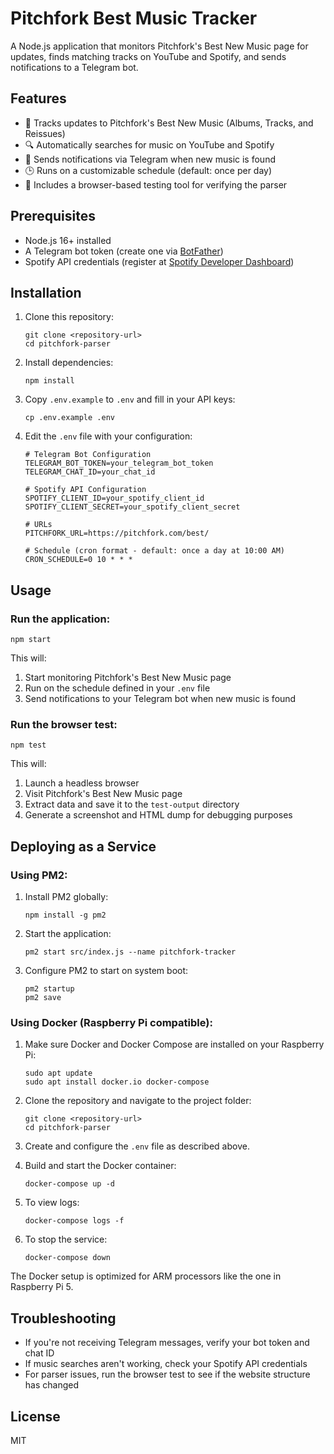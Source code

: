 # Pitchfork Best Music Tracker

A Node.js application that monitors Pitchfork's Best New Music page for updates, finds matching tracks on YouTube and Spotify, and sends notifications to a Telegram bot.

## Features

- 🎵 Tracks updates to Pitchfork's Best New Music (Albums, Tracks, and Reissues)
- 🔍 Automatically searches for music on YouTube and Spotify
- 📱 Sends notifications via Telegram when new music is found
- 🕒 Runs on a customizable schedule (default: once per day)
- 🧪 Includes a browser-based testing tool for verifying the parser

## Prerequisites

- Node.js 16+ installed
- A Telegram bot token (create one via [BotFather](https://t.me/botfather))
- Spotify API credentials (register at [Spotify Developer Dashboard](https://developer.spotify.com/dashboard/))

## Installation

1. Clone this repository:
   ```
   git clone <repository-url>
   cd pitchfork-parser
   ```

2. Install dependencies:
   ```
   npm install
   ```

3. Copy `.env.example` to `.env` and fill in your API keys:
   ```
   cp .env.example .env
   ```

4. Edit the `.env` file with your configuration:
   ```
   # Telegram Bot Configuration
   TELEGRAM_BOT_TOKEN=your_telegram_bot_token
   TELEGRAM_CHAT_ID=your_chat_id

   # Spotify API Configuration 
   SPOTIFY_CLIENT_ID=your_spotify_client_id
   SPOTIFY_CLIENT_SECRET=your_spotify_client_secret
   
   # URLs
   PITCHFORK_URL=https://pitchfork.com/best/
   
   # Schedule (cron format - default: once a day at 10:00 AM)
   CRON_SCHEDULE=0 10 * * *
   ```

## Usage

### Run the application:

```
npm start
```

This will:
1. Start monitoring Pitchfork's Best New Music page
2. Run on the schedule defined in your `.env` file
3. Send notifications to your Telegram bot when new music is found

### Run the browser test:

```
npm test
```

This will:
1. Launch a headless browser
2. Visit Pitchfork's Best New Music page
3. Extract data and save it to the `test-output` directory
4. Generate a screenshot and HTML dump for debugging purposes

## Deploying as a Service

### Using PM2:

1. Install PM2 globally:
   ```
   npm install -g pm2
   ```

2. Start the application:
   ```
   pm2 start src/index.js --name pitchfork-tracker
   ```

3. Configure PM2 to start on system boot:
   ```
   pm2 startup
   pm2 save
   ```

### Using Docker (Raspberry Pi compatible):

1. Make sure Docker and Docker Compose are installed on your Raspberry Pi:
   ```
   sudo apt update
   sudo apt install docker.io docker-compose
   ```

2. Clone the repository and navigate to the project folder:
   ```
   git clone <repository-url>
   cd pitchfork-parser
   ```

3. Create and configure the `.env` file as described above.

4. Build and start the Docker container:
   ```
   docker-compose up -d
   ```

5. To view logs:
   ```
   docker-compose logs -f
   ```

6. To stop the service:
   ```
   docker-compose down
   ```

The Docker setup is optimized for ARM processors like the one in Raspberry Pi 5.

## Troubleshooting

- If you're not receiving Telegram messages, verify your bot token and chat ID
- If music searches aren't working, check your Spotify API credentials
- For parser issues, run the browser test to see if the website structure has changed

## License

MIT 